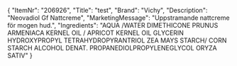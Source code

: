 {
  "ItemNr": "206926",
  "Title": "test",
  "Brand": "Vichy",
  "Description": "Neovadiol Gf Nattcreme",
  "MarketingMessage": "Uppstramande nattcreme för mogen hud.",
  "Ingredients": "AQUA /WATER DIMETHICONE PRUNUS ARMENIACA KERNEL OIL / APRICOT KERNEL OIL GLYCERIN HYDROXYPROPYL TETRAHYDROPYRANTRIOL ZEA MAYS STARCH/ CORN STARCH ALCOHOL DENAT. PROPANEDIOLPROPYLENEGLYCOL ORYZA SATIV"
}